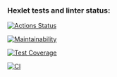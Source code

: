 ### Hexlet tests and linter status:
[![Actions Status](https://github.com/KonstantinZeGeR/frontend-project-46/actions/workflows/hexlet-check.yml/badge.svg)](https://github.com/KonstantinZeGeR/frontend-project-46/actions)


[![Maintainability](https://api.codeclimate.com/v1/badges/c70e3e13cd5b5b7b2eb7/maintainability)](https://codeclimate.com/github/KonstantinZeGeR/frontend-project-46/maintainability)


[![Test Coverage](https://api.codeclimate.com/v1/badges/c70e3e13cd5b5b7b2eb7/test_coverage)](https://codeclimate.com/github/KonstantinZeGeR/frontend-project-46/test_coverage)


[![CI](https://github.com/KonstantinZeGeR/frontend-project-46/actions/workflows/node.js.yml/badge.svg)](https://github.com/KonstantinZeGeR/frontend-project-46/actions/workflows/node.js.yml)